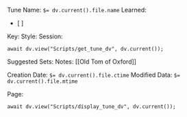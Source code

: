 Tune Name: `$= dv.current().file.name`
Learned: 
- [ ] 

Key:
Style: 
Session: 
```dataviewjs
await dv.view("Scripts/get_tune_dv", dv.current());
```
Suggested Sets:
Notes: [[Old Tom of Oxford]]


Creation Date: `$= dv.current().file.ctime`
Modified Data: `$= dv.current().file.mtime`

Page:
```dataviewjs
await dv.view("Scripts/display_tune_dv", dv.current());
```

